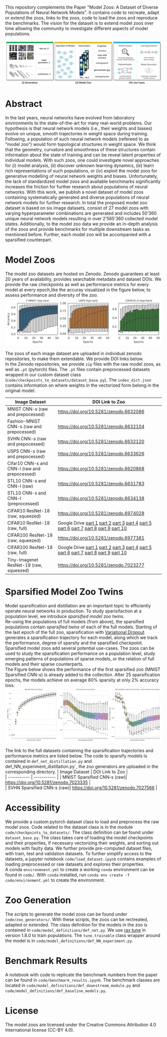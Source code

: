 This repository complements the Paper "Model Zoos: A Dataset of Diverse Populations of Neural Network Models". It contains code to recreate, adapt or extend the zoos, links to the zoos, code to load the zoos and reproduce the benchmarks. The vision for the dataset is to extend model zoos over time allowing the community to investigate different aspects of model populations. 

![alt text](assets/model_zoo_overview.png)

# Abstract
In the last years, neural networks have evolved from laboratory environments to the state-of-the-art for many real-world problems. Our hypothesis is that neural network models (i.e., their weights and biases) evolve on unique, smooth trajectories in weight space during training. Following, a population of such neural network models (refereed to as “model zoo”) would form topological structures in weight space. We think that the geometry, curvature and smoothness of these structures contain information about the state of training and can be reveal latent properties of individual models. With such zoos, one could investigate novel approaches for (i) model analysis, (ii) discover unknown learning dynamics, (iii) learn rich representations of such populations, or (iv) exploit the model zoos for generative modelling of neural network weights and biases. Unfortunately, the lack of standardized model zoos and available benchmarks significantly increases the friction for further research about populations of neural networks. With this work, we publish a novel dataset of model zoos containing systematically generated and diverse populations of neural network models for further research. In total the proposed model zoo dataset is based on six image datasets, consist of 27 model zoos with varying hyperparameter combinations are generated and includes 50’360 unique neural network models resulting in over 2’585’360 collected model states. Additionally, to the model zoo data we provide an in-depth analysis of the zoos and provide benchmarks for multiple downstream tasks as mentioned before. Further, each model zoo will be accompanied with a sparsified counterpart.

# Model Zoos
The model zoo datasets are hosted on Zenodo. Zenodo guarantees at least 20 years of availability, provides searchable metadata and dataset DOIs. We provide the raw checkpoints as well as performance metrics for every model at every epoch,like the accuray visualized in the figure below, to assess performance and diversity of the zoo. 
![alt text](assets/boxplots_mix.png)

The zoos of each image dataset are uploaded in individual zenodo repositories, to make them extendable. We provide DOI links below.  
In the Zenodo repositories, we provide `zip` files with the raw model zoos, as well as `.pt` (pytorch) files. 
The `.pt` files contain preprocessed datasets wrapped in our custom dataset class (`code/checkpoints_to_datasets/dataset_base.py`).
The `index_dict.json` contains information on where weights in the vectorized form belong in the original model.  


| Image Dataset | DOI Link to Zoo  |  
| ----------- | ----------- |
| MNIST CNN-s (raw and prepocessed)| https://doi.org/10.5281/zenodo.6632086 |  
| Fashion-MNIST CNN-s (raw and prepocessed)| https://doi.org/10.5281/zenodo.6632104 |   
| SVHN CNN-s (raw and prepocessed)| https://doi.org/10.5281/zenodo.6632120 |  
| USPS CNN-s (raw and prepocessed)| https://doi.org/10.5281/zenodo.6633626 |  
| Cifar10 CNN-s and CNN-l (raw and prepocessed)| https://doi.org/10.5281/zenodo.6620868 |  
| STL10 CNN-s and CNN-l (raw) | https://doi.org/10.5281/zenodo.6631783 |  
| STL10 CNN-s and CNN-l (preprocessed) | https://doi.org/10.5281/zenodo.6634138 | 
| CIFAR10 ResNet-18 (raw, squeezed) | https://doi.org/10.5281/zenodo.6974028 |
| CIFAR10 ResNet-18 (raw, full) | Google Drive [part 1](https://drive.google.com/file/d/1f3RJn2Ku_y22TRZsrJs9sFDcqfYu8p6k/view?usp=sharing) [part 2](https://drive.google.com/file/d/1PgMd708E5jRC52on-4_hABUr0PXPBWIR/view?usp=sharing) [part 3](https://drive.google.com/file/d/1q1C1cE_gAvMZGNWzfaW2szUL_r1jNj-P/view?usp=sharing) [part 4](https://drive.google.com/file/d/1nQKu4IEDHKaT2nxiwF13iEwnQEzOvb1O/view?usp=sharing) [part 5](https://drive.google.com/file/d/1EX7KtgcrfA3EGjPrmiSvm6T4lCBSjVL6/view?usp=sharing) [part 6](https://drive.google.com/file/d/12YxDbpKX4s2-0szKnhdCFucqor-tsWWL/view?usp=sharing) [part 7](https://drive.google.com/file/d/1qF2iqOY99kx3wbJMygI-x5WsiGoRgHzd/view?usp=sharing) [part 8](https://drive.google.com/file/d/1t_xp5hKmbanWFPlqqWXs0LwZfhclJ9UK/view?usp=sharing) [part 9](https://drive.google.com/file/d/1yXaKJgiJF4EOBgHysWPHIvrr-Z3HyET4/view?usp=sharing) [part 10](https://drive.google.com/file/d/19tZuuseCjIlKcK4707OHQCA3PsbCdBz8/view?usp=sharing)|
| CIFAR100 ResNet-18 (raw, squeezed) | https://doi.org/10.5281/zenodo.6977381 |
| CIFAR100 ResNet-18 (raw, full) | Google Drive [part 1](https://drive.google.com/file/d/18S-8LZIB4wo8Lc2tAPLLBV3CSksQ0_C7/view?usp=sharing) [part 2](https://drive.google.com/file/d/1RZ-YCBKvOkjnG87057206Djz6GDKArpK/view?usp=sharing) [part 3](https://drive.google.com/file/d/1WazJ2D3zS6hIE_NXalirXvrgP_ZPvigm/view?usp=sharing) [part 4](https://drive.google.com/file/d/11RhvsLhrapPHnR3tDiVDDoEn5HgJYstO/view?usp=sharing) [part 5](https://drive.google.com/file/d/1NY4cTi9U2cqtQ5wOnhXtESzlUco_UnRZ/view?usp=sharing) [part 6](https://drive.google.com/file/d/1TnfPYZ93gi1O89S_dCpzDf6rxSYr6HSt/view?usp=sharing) [part 7](https://drive.google.com/file/d/1S3QfxGE_jcOp0z1zYfdqAR_ntfnDgVHI/view?usp=sharing) [part 8](https://drive.google.com/file/d/15cKtzWOgZcR3RReRvGtgX5vdKUWYWnIs/view?usp=sharing) [part 9](https://drive.google.com/file/d/1PRt4YcJqO_rVztsqfm_OgZV2T8Cn52yU/view?usp=sharing) [part 10](https://drive.google.com/file/d/1206tvBRACLnQks9UnA52xz1CPOvDGfv-/view?usp=sharing)|
| Tiny-Imagenet ResNet-18 (raw, squeezed) | https://doi.org/10.5281/zenodo.7023277 |

# Sparsified Model Zoo Twins
Model sparsification and distillation are an important topic to efficiently operate neural networks in production. To study sparisifaction at a population level, we introduce *sparsified model zoo twins*.  
Re-using the populations of full models (from above), the sparsified populations contain *sparsified twins* of each of the full models. 
Starting of the last epoch of the full zoo, sparsification with [Variational Dropout](https://arxiv.org/abs/1701.05369) generates a sparsification trajectory for each model, along which we track the performance, degree of sparsity and the sparsified checkpoint.  Sparsified model zoos add several potential use-cases. The zoos can be used to study the sparsification performance on a population level, study emerging patterns of populations of sparse models, or the relation of full models and their sparse counterparts.   
The Figure below shows the performance of the first sparsified zoo (MNIST Sparsified CNN-s) is already added to the collection. After 25 sparsification epochs, the models achieve on average 80% sparsity at only 2% accuracy loss.
![MNIST Sparsified Twin Zoo](assets/MNIST_Sparse_Twin.png)

The link to the full datasets containing the sparsification trajectories and performance metrics are listed below. The code to sparsify models is contained in `def_net_distillation.py` and def_NN_experiment_distillation.py`, the zoo generators are uploaded in the corresponding directory. 
| Image Dataset | DOI Link to Zoo  |  
| ----------- | ----------- |
| MNIST Sparsified CNN-s (raw)| https://doi.org/10.5281/zenodo.7023335 |  
| SVHN Sparsified CNN-s (raw)| https://doi.org/10.5281/zenodo.7027566 |  



# Accessibility
We provide a custom pytorch dataset class to load and preprocess the raw model zoos. Code related to the dataset class is in the module `code/checkpoints_to_datasets/`. The class definition can be found under `dataset_base.py`.
The class takes care of loading the model checkpoints and their properties, if necessary vectorizing their weights, and sorting out models with faulty data.
We further provide pre-computed dataset files, with train, test and validation datasets.
To further simplify access to the datasets, a jupyter notebook `code/load_dataset.ipynb` contains examples of loading preprocessed or raw datasets and explores their properties.   
A conda `environmnent.yml` to create a working `conda` environment can be found in `code/`. With `conda` installed, run `conda env create -f code/environment.yml` to create the environment. 

# Zoo Generation
The scripts to generate the model zoos can be found under `code/zoo_generators/`. 
With these scripts, the zoos can be rectreated, adapted or extended. 
The class definition for the models in the zoo is contained in `code/model_definitions/def_net.py`. 
We use [ray tune](#https://docs.ray.io/en/latest/tune/index.html) in version 1.8.0 to train populations. The `tune.trainable` class wrapper around the model is in `code/model_definitions/def_NN_experiment.py`.

# Benchmark Results
A notebook with code to replicate the benchmark numbers from the paper can be found in `code/benchmark_results.ipynb`. The benchmark classes are located in `code/model_definitions/def_downstream_module.py` and `code/model_definitions/def_baseline_models.py`.  

# License
The model zoos are licensed under the Creative Commons Attribution 4.0 International license (CC-BY 4.0).
